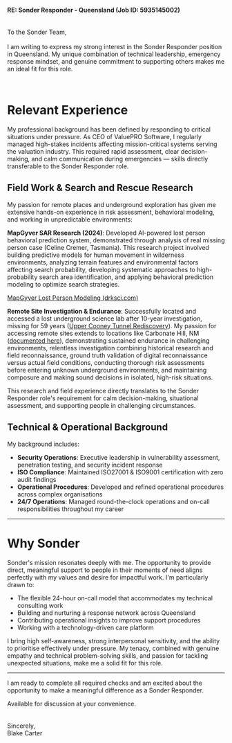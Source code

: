 **RE: Sonder Responder - Queensland (Job ID: 5935145002)**
<br>
<br>
<br>
To the Sonder Team,
<br>
<br>
I am writing to express my strong interest in the Sonder Responder position in Queensland. My unique combination of technical leadership, emergency response mindset, and genuine commitment to supporting others makes me an ideal fit for this role.

<br>

# Relevant Experience

My professional background has been defined by responding to critical situations under pressure. As CEO of ValuePRO Software, I regularly managed high-stakes incidents affecting mission-critical systems serving the valuation industry. This required rapid assessment, clear decision-making, and calm communication during emergencies — skills directly transferable to the Sonder Responder role.

## Field Work & Search and Rescue Research

My passion for remote places and underground exploration has given me extensive hands-on experience in risk assessment, behavioral modeling, and working in unpredictable environments:

**MapGyver SAR Research (2024)**: Developed AI-powered lost person behavioral prediction system, demonstrated through analysis of real missing person case (Celine Cremer, Tasmania). This research project involved building predictive models for human movement in wilderness environments, analyzing terrain features and environmental factors affecting search probability, developing systematic approaches to high-probability search area identification, and applying behavioral prediction modeling to optimize search strategies.

[MapGyver Lost Person Modeling (drksci.com)](https://drksci.com/research/mapgyver-lost-person-modeling)

**Remote Site Investigation & Endurance**: Successfully located and accessed a lost underground science lab after 10-year investigation, missing for 59 years ([Upper Cooney Tunnel Rediscovery](https://photos.app.goo.gl/mnj5ZMd6QYviYoNX8)). My passion for accessing remote sites extends to locations like Carbonate Hill, NM ([documented here](https://www.youtube.com/watch?v=-jVrsfhZahM)), demonstrating sustained endurance in challenging environments, relentless investigation combining historical research and field reconnaissance, ground truth validation of digital reconnaissance versus actual field conditions, conducting thorough risk assessments before entering unknown underground environments, and maintaining composure and making sound decisions in isolated, high-risk situations.

This research and field experience directly translates to the Sonder Responder role's requirement for calm decision-making, situational assessment, and supporting people in challenging circumstances.

## Technical & Operational Background

My background includes:

- **Security Operations**: Executive leadership in vulnerability assessment, penetration testing, and security incident response
- **ISO Compliance**: Maintained ISO27001 & ISO9001 certification with zero audit findings
- **Operational Procedures**: Developed and refined operational procedures across complex organisations
- **24/7 Operations**: Managed round-the-clock operations and on-call responsibilities throughout my career

---

# Why Sonder

Sonder's mission resonates deeply with me. The opportunity to provide direct, meaningful support to people in their moments of need aligns perfectly with my values and desire for impactful work. I'm particularly drawn to:

- The flexible 24-hour on-call model that accommodates my technical consulting work
- Building and nurturing a response network across Queensland
- Contributing operational insights to improve support procedures
- Working with a technology-driven care platform

I bring high self-awareness, strong interpersonal sensitivity, and the ability to prioritise effectively under pressure. My tenacy, combined with genuine empathy and technical problem-solving skills, and passion for tackling unexpected situations, make me a solid fit for this role.

---

I am ready to complete all required checks and am excited about the opportunity to make a meaningful difference as a Sonder Responder.

Available for discussion at your convenience.
<br>
<br>
<br>
Sincerely,
<br>
Blake Carter
